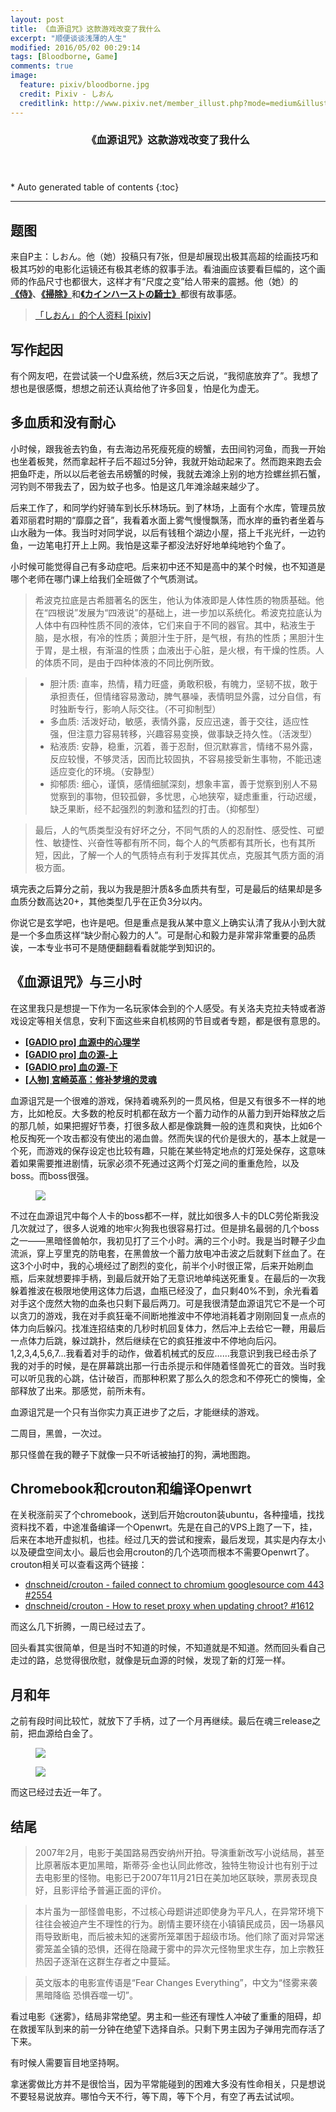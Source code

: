 ```yaml
---
layout: post
title: 《血源诅咒》这款游戏改变了我什么
excerpt: "顺便谈谈浅薄的人生"
modified: 2016/05/02 00:29:14
tags: [Bloodborne, Game]
comments: true
image:
  feature: pixiv/bloodborne.jpg
  credit: Pixiv - しおん
  creditlink: http://www.pixiv.net/member_illust.php?mode=medium&illust_id=54649364
---
```


<section id="table-of-contents" class="toc">
  <header>
    <h3>《血源诅咒》这款游戏改变了我什么</h3>
  </header>
<div id="drawer" markdown="1">
*  Auto generated table of contents
{:toc}
</div>
</section><!-- /#table-of-contents -->

------

## 题图

来自P主：しおん。他（她）投稿只有7张，但是却展现出极其高超的绘画技巧和极其巧妙的电影化运镜还有极其老练的叙事手法。看油画应该要看巨幅的，这个画师的作品尺寸也都很大，这样才有“尺度之变”给人带来的震撼。他（她）的[**《侍》**](http://www.pixiv.net/member_illust.php?mode=medium&illust_id=56396627)、[**《掃除》**](http://www.pixiv.net/member_illust.php?mode=medium&illust_id=56376805)和[**《カインハーストの騎士》**](http://www.pixiv.net/member_illust.php?mode=medium&illust_id=54649364)都很有故事感。

> [「しおん」的个人资料 [pixiv]](http://www.pixiv.net/member.php?id=14707888)

## 写作起因

有个网友吧，在尝试装一个U盘系统，然后3天之后说，“我彻底放弃了”。我想了想也是很感慨，想想之前还认真给他了许多回复，怕是化为虚无。

## 多血质和没有耐心

小时候，跟我爸去钓鱼，有去海边吊死瘦死瘦的螃蟹，去田间钓河鱼，而我一开始也坐着板凳，然而拿起杆子后不超过5分钟，我就开始动起来了。然而跑来跑去会把鱼吓走，所以以后老爸去吊螃蟹的时候，我就去滩涂上别的地方捡螺丝抓石蟹，河钓则不带我去了，因为蚊子也多。怕是这几年滩涂越来越少了。

后来工作了，和同学约好骑车到长乐林场玩。到了林场，上面有个水库，管理员放着邓丽君时期的“靡靡之音”，我看着水面上雾气慢慢飘荡，而水岸的垂钓者坐着与山水融为一体。我当时对同学说，以后有钱租个湖边小屋，搭上千兆光纤，一边钓鱼，一边笔电打开上上网。我怕是这辈子都没法好好地单纯地钓个鱼了。

小时候可能觉得自己有多动症吧。后来初中还不知是高中的某个时候，也不知道是哪个老师在哪门课上给我们全班做了个气质测试。

> 希波克拉底是古希腊著名的医生，他认为体液即是人体性质的物质基础。他在“四根说”发展为“四液说”的基础上，进一步加以系统化。希波克拉底认为人体中有四种性质不同的液体，它们来自于不同的器官。其中，粘液生于脑，是水根，有冷的性质；黄胆汁生于肝，是气根，有热的性质；黑胆汁生于胃，是土根，有渐温的性质；血液出于心脏，是火根，有干燥的性质。人的体质不同，是由于四种体液的不同比例所致。

> - 胆汁质: 直率，热情，精力旺盛，勇敢积极，有魄力，坚韧不拔，敢于承担责任，但情绪容易激动，脾气暴噪，表情明显外露，过分自信，有时独断专行，影响人际交往。（不可抑制型）
> - 多血质: 活泼好动，敏感，表情外露，反应迅速，善于交往，适应性强，但注意力容易转移，兴趣容易变换，做事缺乏持久性。（活泼型）
> - 粘液质: 安静，稳重，沉着，善于忍耐，但沉默寡言，情绪不易外露，反应较慢，不够灵活，因而比较固执，不容易接受新生事物，不能迅速适应变化的环境。（安静型）
> - 抑郁质: 细心，谨慎，感情细腻深刻，想象丰富，善于觉察到别人不易觉察到的事物，但较孤僻，多忧思，心地狭窄，疑虑重重，行动迟缓，缺乏果断，经不起强烈的刺激和猛烈的打击。（抑郁型）

> 最后，人的气质类型没有好坏之分，不同气质的人的忍耐性、感受性、可塑性、敏捷性、兴奋性等都有所不同，每个人的气质都有其所长，也有其所短，因此，了解一个人的气质特点有利于发挥其优点，克服其气质方面的消极方面。

填完表之后算分之前，我以为我是胆汁质&多血质共有型，可是最后的结果却是多血质分数高达20+，其他类型几乎在正负3分以内。

你说它是玄学吧，也许是吧。但是重点是我从某中意义上确实认清了我从小到大就是一个多血质这样“缺少耐心毅力的人”。可是耐心和毅力是非常非常重要的品质诶，一本专业书可不是随便翻翻看看就能学到知识的。

## 《血源诅咒》与三小时

在这里我只是想提一下作为一名玩家体会到的个人感受。有关洛夫克拉夫特或者游戏设定等相关信息，安利下面这些来自机核网的节目或者专题，都是很有意思的。

- [**[GADIO pro] 血源中的心理学**](http://www.g-cores.com/volumes/15032)
- [**[GADIO pro] 血の源-上**](http://www.g-cores.com/volumes/15138)
- [**[GADIO pro] 血の源-下**](http://www.g-cores.com/volumes/15166)
- [**[人物] 宮崎英高：修补梦境的灵魂**](http://www.g-cores.com/articles/15047)

血源诅咒是一个很难的游戏，保持着魂系列的一贯风格，但是又有很多不一样的地方，比如枪反。大多数的枪反时机都在敌方一个蓄力动作的从蓄力到开始释放之后的那几帧，如果把握好节奏，打很多敌人都是像跳舞一般的连贯和爽快，比如6个枪反掏死一个攻击都没有使出的渴血兽。然而失误的代价是很大的，基本上就是一个死，而游戏的保存设定也比较有趣，只能在某些特定地点的灯笼处保存，这意味着如果需要推进剧情，玩家必须不死通过这两个灯笼之间的重重危险，以及boss。而boss很强。

<figure>
	<a href="{{ site.url }}/images/2016-05-02-what-does-the-game-bloodborne-changes-me/Mergo's_Wet_Nurse.jpg"><img src="{{ site.url }}/images/2016-05-02-what-does-the-game-bloodborne-changes-me/Mergo's_Wet_Nurse.jpg"></a>
</figure>

不过在血源诅咒中每个人卡的boss都不一样，就比如很多人卡的DLC劳伦斯我没几次就过了，很多人说难的地牢火狗我也很容易打过。但是排名最弱的几个boss之一——黑暗怪兽帕尔，我初见打了三个小时。满的三个小时。我是当时鞭子少血流派，穿上亨里克的防电套，在黑兽放一个蓄力放电冲击波之后就剩下丝血了。在这3个小时中，我的心境经过了剧烈的变化，前半个小时很正常，后来开始刷血瓶，后来就想要摔手柄，到最后就开始了无意识地单纯送死重复。在最后的一次我躲着推波在极限地使用这体力后退，血瓶已经没了，血只剩40%不到，余光看着对手这个庞然大物的血条也只剩下最后两刀。可是我很清楚血源诅咒它不是一个可以贪刀的游戏，我在对手疯狂毫不间断地推波中不停地消耗着才刚刚回复一点点的体力向后躲闪。找准连招结束的几秒时机回复体力，然后冲上去给它一鞭，用最后一点体力后跳，躲过跳扑，然后继续在它的疯狂推波中不停地向后闪。1,2,3,4,5,6,7...我看着对手的动作，做着机械式的反应……我意识到我已经击杀了我的对手的时候，是在屏幕跳出那一行击杀提示和伴随着怪兽死亡的音效。当时我可以听见我的心跳，估计破百，而那种积累了那么久的怨念和不停死亡的懊悔，全部释放了出来。那感觉，前所未有。

血源诅咒是一个只有当你实力真正进步了之后，才能继续的游戏。

二周目，黑兽，一次过。

那只怪兽在我的鞭子下就像一只不听话被抽打的狗，满地图跑。

## Chromebook和crouton和编译Openwrt

在关税涨前买了个chromebook，送到后开始crouton装ubuntu，各种撞墙，找找资料找不着，中途准备编译一个Openwrt。先是在自己的VPS上跑了一下，挂，后来在本地开虚拟机，也挂。经过几天的尝试和搜索，最后发现，其实是内存太小以及硬盘空间太小。最后也会用crouton的几个选项而根本不需要Openwrt了。crouton相关可以查看这两个链接：

- [dnschneid/crouton - failed connect to chromium googlesource com 443 #2554](https://github.com/dnschneid/crouton/issues/2554)
- [dnschneid/crouton - How to reset proxy when updating chroot? #1612](https://github.com/dnschneid/crouton/issues/1612)

而这么几下折腾，一周已经过去了。

回头看其实很简单，但是当时不知道的时候，不知道就是不知道。然而回头看自己走过的路，总觉得很欣慰，就像是玩血源的时候，发现了新的灯笼一样。

## 月和年

之前有段时间比较忙，就放下了手柄，过了一个月再继续。最后在魂三release之前，把血源给白金了。

<figure>
	<a href="{{ site.url }}/images/2016-05-02-what-does-the-game-bloodborne-changes-me/Old_Hunter's_Essence.jpg"><img src="{{ site.url }}/images/2016-05-02-what-does-the-game-bloodborne-changes-me/Old_Hunter's_Essence.jpg"></a>
</figure>

<figure>
	<a href="{{ site.url }}/images/2016-05-02-what-does-the-game-bloodborne-changes-me/platinum.jpg"><img src="{{ site.url }}/images/2016-05-02-what-does-the-game-bloodborne-changes-me/platinum.jpg"></a>
</figure>

而这已经过去近一年了。

## 结尾

> 2007年2月，电影于美国路易西安纳州开拍。导演重新改写小说结局，甚至比原著版本更加黑暗，斯蒂芬·金也认同此修改，独特生物设计也有别于过去电影里的怪物。电影已于2007年11月21日在美加地区联映，票房表现良好，且影评给予普遍正面的评价。

> 本片虽为一部怪兽电影，不过核心母题讲述即使身为平凡人，在异常环境下往往会被迫产生不理性的行为。剧情主要环绕在小镇镇民成员，因一场暴风雨导致断电，而后被未知的迷雾所笼罩困于超级市场。他们除了面对异常迷雾笼盖全镇的恐惧，还得在隐藏于雾中的异次元怪物里求生存，加上宗教狂热因子逐渐在这群生存者之中蔓延。

> 英文版本的电影宣传语是“Fear Changes Everything”，中文为“怪雾来袭 黑暗降临 恐惧吞噬一切”。

看过电影《迷雾》，结局非常绝望。男主和一些还有理性人冲破了重重的阻碍，却在救援军队到来的前一分钟在绝望下选择自杀。只剩下男主因为子弹用完而存活了下来。

有时候人需要盲目地坚持啊。

拿迷雾做比方并不是很恰当，因为平常能碰到的困难大多没有性命相关，只是想说不要轻易说放弃。哪怕今天不行，等下周，等下个月，有空了再去试试呗。
